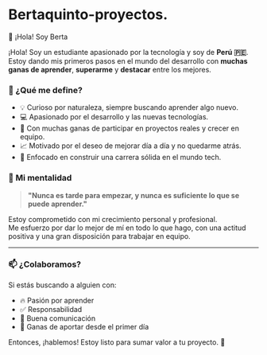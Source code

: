 


# Bertaquinto-proyectos.
👋 ¡Hola! Soy Berta


¡Hola! Soy un estudiante apasionado por la tecnología y soy de **Perú 🇵🇪**.  
Estoy dando mis primeros pasos en el mundo del desarrollo con **muchas ganas de aprender**, **superarme** y **destacar** entre los mejores.

### 🚀 ¿Qué me define?

- 💡 Curioso por naturaleza, siempre buscando aprender algo nuevo.
- 💻 Apasionado por el desarrollo y las nuevas tecnologías.
- 🤝 Con muchas ganas de participar en proyectos reales y crecer en equipo.
- 📈 Motivado por el deseo de mejorar día a día y no quedarme atrás.
- 🎯 Enfocado en construir una carrera sólida en el mundo tech.

### 🧠 Mi mentalidad

> **"Nunca es tarde para empezar, y nunca es suficiente lo que se puede aprender."**

Estoy comprometido con mi crecimiento personal y profesional.  
Me esfuerzo por dar lo mejor de mí en todo lo que hago, con una actitud positiva y una gran disposición para trabajar en equipo.

---

### 📫 ¿Colaboramos?

Si estás buscando a alguien con:
- 🔥 Pasión por aprender
- ✅ Responsabilidad
- 💬 Buena comunicación
- 🧩 Ganas de aportar desde el primer día

Entonces, ¡hablemos! Estoy listo para sumar valor a tu proyecto. 🚀


